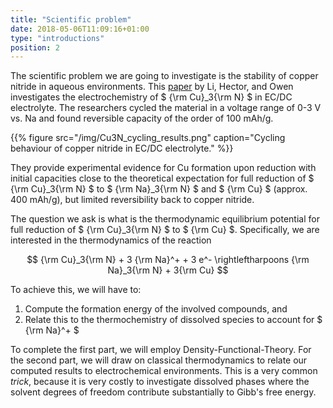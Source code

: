```yaml
---
title: "Scientific problem"
date: 2018-05-06T11:09:16+01:00
type: "introductions"
position: 2
---
```


The scientific problem we are going to investigate is the stability of copper nitride in aqueous environments. This [paper](/Cu3N_paper.pdf) by Li, Hector, and Owen investigates the electrochemistry of $ {\rm Cu}_3{\rm N} $ in EC/DC electrolyte. The researchers cycled the material in a voltage range of 0-3 V vs. Na and found reversible capacity of the order of 100 mAh/g.

{{% figure src="/img/Cu3N_cycling_results.png" caption="Cycling behaviour of copper nitride in EC/DC electrolyte." %}}

They provide experimental evidence for Cu formation upon reduction with initial capacities close to the theoretical expectation for full reduction of $ {\rm Cu}_3{\rm N} $ to $ {\rm Na}_3{\rm N} $ and $ {\rm Cu} $ (approx. 400 mAh/g), but limited reversibility back to copper nitride.

The question we ask is what is the thermodynamic equilibrium potential for full reduction of $ {\rm Cu}_3{\rm N} $ to $ {\rm Cu} $. Specifically, we are interested in the thermodynamics of the reaction

$$
{\rm Cu}_3{\rm N} + 3 {\rm Na}^+ + 3 e^- \rightleftharpoons {\rm Na}_3{\rm N} + 3{\rm Cu}
$$

To achieve this, we will have to:

1. Compute the formation energy of the involved compounds, and
2. Relate this to the thermochemistry of dissolved species to account for $ {\rm Na}^+ $

To complete the first part, we will employ Density-Functional-Theory. For the second part, we will draw on classical thermodynamics to relate our computed results to electrochemical environments. This is a very common *trick*, because it is very costly to investigate dissolved phases where the solvent degrees of freedom contribute substantially to Gibb's free energy.

